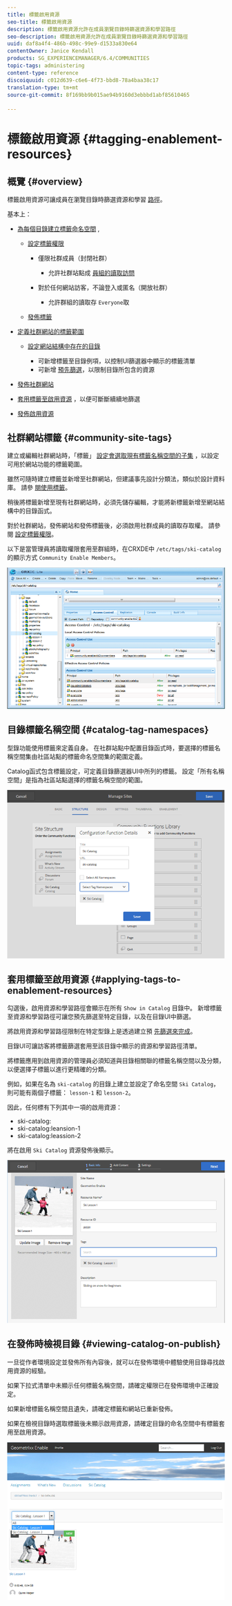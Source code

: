 ```yaml
---
title: 標籤啟用資源
seo-title: 標籤啟用資源
description: 標籤啟用資源允許在成員瀏覽目錄時篩選資源和學習路徑
seo-description: 標籤啟用資源允許在成員瀏覽目錄時篩選資源和學習路徑
uuid: daf8a4f4-486b-498c-99e9-d1533a830e64
contentOwner: Janice Kendall
products: SG_EXPERIENCEMANAGER/6.4/COMMUNITIES
topic-tags: administering
content-type: reference
discoiquuid: c012d639-c6e6-4f73-bbd8-78a4baa38c17
translation-type: tm+mt
source-git-commit: 8f169bb9b015ae94b9160d3ebbbd1abf85610465

---
```



# 標籤啟用資源 {#tagging-enablement-resources}

## 概覽 {#overview}

標籤啟用資源可讓成員在瀏覽目錄時篩選資源和學習 [路徑](functions.md#catalog-function)。

基本上：

* [為每個目錄建立標籤命名空間](../../help/sites-administering/tags.md#creating-a-namespace) ,

   * [設定標籤權限](../../help/sites-administering/tags.md#setting-tag-permissions)

      * 僅限社群成員（封閉社群）

         * 允許社群站點成 [員組的讀取訪問](users.md#publish-group-roles)
      * 對於任何網站訪客，不論登入或匿名（開放社群）

         * 允許群組的讀取存 `Everyone`取
   * [發佈標籤](../../help/sites-administering/tags.md#publishing-tags)



* [定義社群網站的標籤範圍](sites-console.md#tagging)

   * [設定網站結構中存在的目錄](functions.md#catalog-function)

      * 可新增標籤至目錄例項，以控制UI篩選器中顯示的標籤清單
      * 可新增 [預先篩選](catalog-developer-essentials.md#pre-filters)，以限制目錄所包含的資源

* [發佈社群網站](sites-console.md#publishing-the-site)
* [套用標籤至啟用資源](resources.md#create-a-resource) ，以便可斷斷續續地篩選
* [發佈啟用資源](resources.md#publish)

## 社群網站標籤 {#community-site-tags}

建立或編輯社群網站時，「標籤」 [設定會選取現有標籤名稱空間的子集](sites-console.md#tagging) ，以設定可用於網站功能的標籤範圍。

雖然可隨時建立標籤並新增至社群網站，但建議事先設計分類法，類似於設計資料庫。 請參 [閱使用標籤](../../help/sites-authoring/tags.md)。

稍後將標籤新增至現有社群網站時，必須先儲存編輯，才能將新標籤新增至網站結構中的目錄函式。

對於社群網站，發佈網站和發佈標籤後，必須啟用社群成員的讀取存取權。 請參閱 [設定標籤權限](../../help/sites-administering/tags.md#setting-tag-permissions)。

以下是當管理員將讀取權限套用至群組時，在CRXDE中 `/etc/tags/ski-catalog` 的顯示方式 `Community Enable Members`。

![chlimage_1-420](assets/chlimage_1-420.png)

## 目錄標籤名稱空間 {#catalog-tag-namespaces}

型錄功能使用標籤來定義自身。 在社群站點中配置目錄函式時，要選擇的標籤名稱空間集由社區站點的標籤命名空間集的範圍定義。

Catalog函式包含標籤設定，可定義目錄篩選器UI中所列的標籤。 設定「所有名稱空間」是指為社區站點選擇的標籤名稱空間的範圍。

![chlimage_1-421](assets/chlimage_1-421.png)

## 套用標籤至啟用資源 {#applying-tags-to-enablement-resources}

勾選後，啟用資源和學習路徑會顯示在所有 `Show in Catalog` 目錄中。 新增標籤至資源和學習路徑可讓您預先篩選至特定目錄，以及在目錄UI中篩選。

將啟用資源和學習路徑限制在特定型錄上是透過建立預 [先篩選來完成](catalog-developer-essentials.md#pre-filters)。

目錄UI可讓訪客將標籤篩選套用至該目錄中顯示的資源和學習路徑清單。

將標籤應用到啟用資源的管理員必須知道與目錄相關聯的標籤名稱空間以及分類，以便選擇子標籤以進行更精確的分類。

例如，如果在名為 `ski-catalog` 的目錄上建立並設定了命名空間 `Ski Catalog`，則可能有兩個子標籤： `lesson-1` 和 `lesson-2`。

因此，任何標有下列其中一項的啟用資源：

* ski-catalog:
* ski-catalog:leansion-1
* ski-catalog:leassion-2

將在啟用 `Ski Catalog` 資源發佈後顯示。

![chlimage_1-422](assets/chlimage_1-422.png)

## 在發佈時檢視目錄 {#viewing-catalog-on-publish}

一旦從作者環境設定並發佈所有內容後，就可以在發佈環境中體驗使用目錄尋找啟用資源的經驗。

如果下拉式清單中未顯示任何標籤名稱空間，請確定權限已在發佈環境中正確設定。

如果新增標籤名稱空間且遺失，請確定標籤和網站已重新發佈。

如果在檢視目錄時選取標籤後未顯示啟用資源，請確定目錄的命名空間中有標籤套用至啟用資源。

![chlimage_1-423](assets/chlimage_1-423.png)


